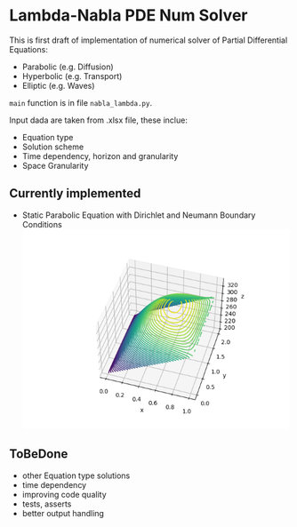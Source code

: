 # Lambda-Nabla PDE Num Solver

This is first draft of implementation of numerical solver of Partial Differential Equations:
- Parabolic (e.g. Diffusion)
- Hyperbolic (e.g. Transport)
- Elliptic (e.g. Waves)

`main` function is in file `nabla_lambda.py`.

Input dada are taken from .xlsx file, these inclue:
- Equation type
- Solution scheme
- Time dependency, horizon and granularity
- Space Granularity

## Currently implemented
- Static Parabolic Equation with Dirichlet and Neumann Boundary Conditions
![alt text](https://github.com/michal-roubalik/pdeNumSolv/blob/master/solution.png?raw=true)

## ToBeDone
- other Equation type solutions
- time dependency
- improving code quality
- tests, asserts
- better output handling
